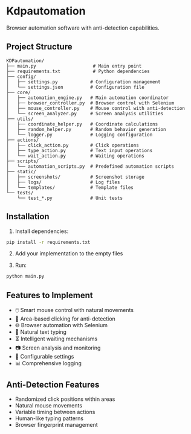 # Kdpautomation

Browser automation software with anti-detection capabilities.

## Project Structure

```
KDPautomation/
├── main.py                     # Main entry point
├── requirements.txt            # Python dependencies
├── config/
│   ├── settings.py            # Configuration management
│   └── settings.json          # Configuration file
├── core/
│   ├── automation_engine.py   # Main automation coordinator
│   ├── browser_controller.py  # Browser control with Selenium
│   ├── mouse_controller.py    # Mouse control with anti-detection
│   └── screen_analyzer.py     # Screen analysis utilities
├── utils/
│   ├── coordinate_helper.py   # Coordinate calculations
│   ├── random_helper.py       # Random behavior generation
│   └── logger.py              # Logging configuration
├── actions/
│   ├── click_action.py        # Click operations
│   ├── type_action.py         # Text input operations
│   └── wait_action.py         # Waiting operations
├── scripts/
│   └── automation_scripts.py  # Predefined automation scripts
├── static/
│   ├── screenshots/           # Screenshot storage
│   ├── logs/                  # Log files
│   └── templates/             # Template files
└── tests/
    └── test_*.py              # Unit tests
```

## Installation

1. Install dependencies:
```bash
pip install -r requirements.txt
```

2. Add your implementation to the empty files

3. Run:
```bash
python main.py
```

## Features to Implement

- 🖱️ Smart mouse control with natural movements
- 🎯 Area-based clicking for anti-detection
- 🌐 Browser automation with Selenium
- 📝 Natural text typing
- ⏳ Intelligent waiting mechanisms
- 📷 Screen analysis and monitoring
- 🔧 Configurable settings
- 📊 Comprehensive logging

## Anti-Detection Features

- Randomized click positions within areas
- Natural mouse movements
- Variable timing between actions
- Human-like typing patterns
- Browser fingerprint management
